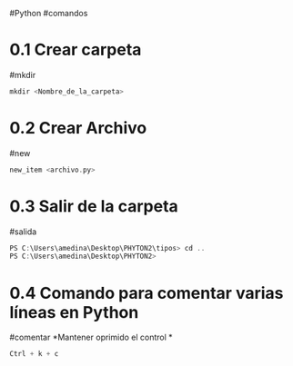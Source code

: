 #Python #comandos

# 0.1 Crear carpeta 
#mkdir
```c
mkdir <Nombre_de_la_carpeta>
```
# 0.2 Crear Archivo 
#new
```c 
new_item <archivo.py>
```

# 0.3 Salir de la carpeta
#salida 
```c 
PS C:\Users\amedina\Desktop\PHYTON2\tipos> cd ..
PS C:\Users\amedina\Desktop\PHYTON2> 
```

# 0.4 Comando para comentar varias líneas en Python
#comentar
*Mantener oprimido el control *
```C
Ctrl + k + c
```
